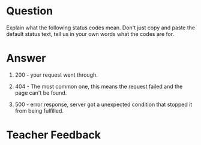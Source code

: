 # Question
Explain what the following status codes mean. Don't just copy and paste the default status text, tell us in your own words what the codes are for.

# Answer

1. 200 - your request went through.

2. 404 - The most common one, this means the request failed and the page can't be found.

3. 500 - error response, server got a unexpected condition that stopped it from being fulfilled.

# Teacher Feedback